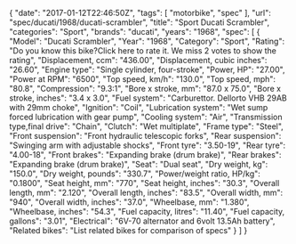{
    "date": "2017-01-12T22:46:50Z",
    "tags": [
        "motorbike",
        "spec"
    ],
    "url": "spec\/ducati\/1968\/ducati-scrambler",
    "title": "Sport Ducati Scrambler",
    "categories": "Sport",
    "brands": "ducati",
    "years": "1968",
    "spec": [
        {
            "Model": "Ducati Scrambler",
            "Year": "1968",
            "Category": "Sport",
            "Rating": "Do you know this bike?Click here to rate it. We miss 2 votes to show the rating",
            "Displacement, ccm": "436.00",
            "Displacement, cubic inches": "26.60",
            "Engine type": "Single cylinder, four-stroke",
            "Power, HP": "27.00",
            "Power at RPM": "6500",
            "Top speed, km\/h": "130.0",
            "Top speed, mph": "80.8",
            "Compression": "9.3:1",
            "Bore x stroke, mm": "87.0 x 75.0",
            "Bore x stroke, inches": "3.4 x 3.0",
            "Fuel system": "Carburettor. Dellorto VHB 29AB with 29mm choke",
            "Ignition": "Coil",
            "Lubrication system": "Wet sump forced lubrication with gear pump",
            "Cooling system": "Air",
            "Transmission type,final drive": "Chain",
            "Clutch": "Wet multiplate",
            "Frame type": "Steel",
            "Front suspension": "Front hydraulic telescopic forks",
            "Rear suspension": "Swinging arm with adjustable shocks",
            "Front tyre": "3.50-19",
            "Rear tyre": "4.00-18",
            "Front brakes": "Expanding brake (drum brake)",
            "Rear brakes": "Expanding brake (drum brake)",
            "Seat": "Dual seat",
            "Dry weight, kg": "150.0",
            "Dry weight, pounds": "330.7",
            "Power\/weight ratio, HP\/kg": "0.1800",
            "Seat height, mm": "770",
            "Seat height, inches": "30.3",
            "Overall length, mm": "2.120",
            "Overall length, inches": "83.5",
            "Overall width, mm": "940",
            "Overall width, inches": "37.0",
            "Wheelbase, mm": "1.380",
            "Wheelbase, inches": "54.3",
            "Fuel capacity, litres": "11.40",
            "Fuel capacity, gallons": "3.01",
            "Electrical": "6V-70 alternator and 6volt 13.5Ah battery",
            "Related bikes": "List related bikes for comparison of specs"
        }
    ]
}